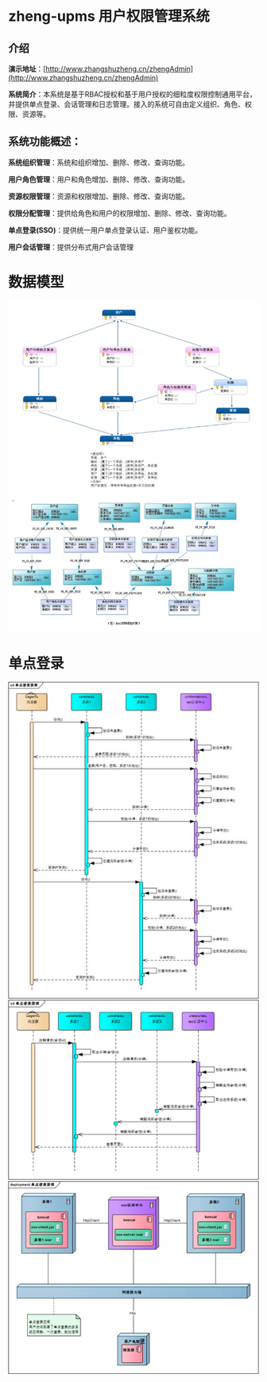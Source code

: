 # zheng-upms 用户权限管理系统

## 介绍

**演示地址**：[http://www.zhangshuzheng.cn/zhengAdmin](http://www.zhangshuzheng.cn/zhengAdmin)

**系统简介**：本系统是基于RBAC授权和基于用户授权的细粒度权限控制通用平台，并提供单点登录、会话管理和日志管理。接入的系统可自由定义组织、角色、权限、资源等。


## 系统功能概述：

**系统组织管理**：系统和组织增加、删除、修改、查询功能。

**用户角色管理**：用户和角色增加、删除、修改、查询功能。

**资源权限管理**：资源和权限增加、删除、修改、查询功能。

**权限分配管理**：提供给角色和用户的权限增加、删除、修改、查询功能。

**单点登录(SSO)**：提供统一用户单点登录认证、用户鉴权功能。

**用户会话管理**：提供分布式用户会话管理


# 数据模型
![数据库模型](tmsp-server/src/main/webapp/resources/zheng-upms-datamodel.jpg)

# 单点登录
![sso-login.jpg](tmsp-server/src/main/webapp/resources/sso-login.jpg)
![sso-logout.png](tmsp-server/src/main/webapp/resources/sso-logout.png)
![sso-deploy.jpg](tmsp-server/src/main/webapp/resources/sso-deploy.jpg)
